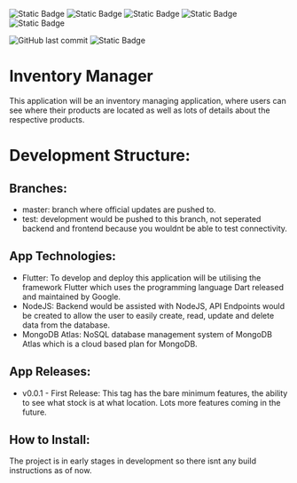 ![Static Badge](https://img.shields.io/badge/build-macos-green) ![Static Badge](https://img.shields.io/badge/build-windows-yellow) ![Static Badge](https://img.shields.io/badge/build-ios-yellow) ![Static Badge](https://img.shields.io/badge/build-android-yellow) ![Static Badge](https://img.shields.io/badge/build-web-yellow)

![GitHub last commit](https://img.shields.io/github/last-commit/mwilko/Inventory-Manager) ![Static Badge](https://img.shields.io/badge/status-development-yellow)
# Inventory Manager

This application will be an inventory managing application, where users can see where their products are located as well as lots of details about the respective products.

# Development Structure:
## Branches:
- master: branch where official updates are pushed to.
- test: development would be pushed to this branch, not seperated backend and frontend because you wouldnt be able to test connectivity.

## App Technologies:
- Flutter: To develop and deploy this application will be utilising the framework Flutter which uses the programming language Dart released and maintained by Google.
- NodeJS: Backend would be assisted with NodeJS, API Endpoints would be created to allow the user to easily create, read, update and delete data from the database.
- MongoDB Atlas: NoSQL database management system of MongoDB Atlas which is a cloud based plan for MongoDB.

## App Releases:
- v0.0.1 - First Release: This tag has the bare minimum features, the ability to see what stock is at what location. Lots more features coming in the future.

## How to Install:

The project is in early stages in development so there isnt any build instructions as of now.
